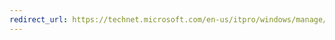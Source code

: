 ```yaml
---
redirect_url: https://technet.microsoft.com/en-us/itpro/windows/manage/manage-windows-10-in-your-organization-modern-management
---
```


